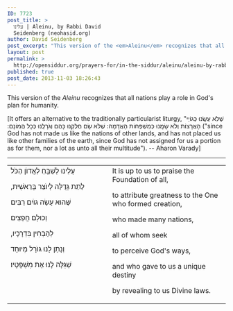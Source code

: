 ```yaml
---
ID: 7723
post_title: >
  עלינו | Aleinu, by Rabbi David
  Seidenberg (neohasid.org)
author: David Seidenberg
post_excerpt: "This version of the <em>Aleinu</em> recognizes that all nations play a role in God's plan for humanity."
layout: post
permalink: >
  http://opensiddur.org/prayers-for/in-the-siddur/aleinu/aleinu-by-rabbi-david-seidenberg-neohasid-org/
published: true
post_date: 2013-11-03 18:26:43
---
```

This version of the <em>Aleinu</em> recognizes that all nations play a role in God's plan for humanity. 

[It offers an alternative to the traditionally particularist liturgy, "<span class="hebrew">שֶׁלֹּא עָשָֽׂנוּ כְּגוֹיֵי הָאֲרָצוֹת וְלֹא שָׂמָֽנוּ כְּמִשְׁפְּחוֹת הָאֲדָמָה: שֶׁלֹּא שָׂם חֶלְקֵֽנוּ כָּהֶם וְגֹרָלֵֽנוּ כְּכָל הֲמוֹנָם:‏</span> ("since God has not made us like the nations of other lands, and has not placed us like other families of the earth, since God has not assigned for us a portion as for them, nor a lot as unto all their multitude"). -- Aharon Varady]
<hr />
<table style="margin-left: auto;margin-right: auto;">
<tbody>
<tr>
<td style="vertical-align:top;" width="46%">
<div class="liturgy"><span lang="he">
עָלֵינוּ לְשַׁבֵּֽחַ  לַאֲדוֺן הַכֹּל

לָתֵת גְּדֻלָּה לְיוֺצֵר בְּרֵאשִׁית,‏

שֶׁהוּא עָשָׂה גוֺיִם רַבִּים

וְכוּלָם חֲפֵצִים

לְהַבְחִין בִּדְרָכָיו,‏

וְנָתַן לָנוּ גּוֺרָל מְיוּחָד

שֶׁגִלָּה לָנוּ אֶת מִשְׁפָּטָיו׃
</span></div></td>
 
<td style="vertical-align:top;" width="53%"><div class="english">
It is up to us to praise the Foundation of all,

to attribute greatness to the One who formed creation,

who made many nations, 

all of whom seek

to perceive God's ways,

and who gave to us a unique destiny

by revealing to us Divine laws.
</td></tr>
</tbody>
</tbody></tbody></tbody></table>